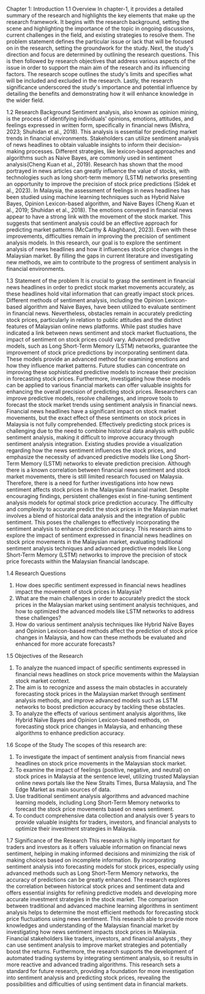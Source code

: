 Chapter 1: Introduction
1.1 	Overview
	In chapter-1, it provides a detailed summary of the research and highlights the key elements that make up the research framework. It begins with the research background, setting the scene and highlighting the importance of the topic in ongoing discussions, current challenges in the field, and existing strategies to resolve them. The problem statement defines the particular issue or lack that will be focused on in the research, setting the groundwork for the study. Next, the study's direction and focus are determined by outlining the research questions. This is then followed by research objectives that address various aspects of the issue in order to support the main aim of the research and its influencing factors. The research scope outlines the study's limits and specifies what will be included and excluded in the research. Lastly, the research significance underscored the study's importance and potential influence by detailing the benefits and demonstrating how it will enhance knowledge in the wider field.

1.2 	Research Background
Sentiment analysis, also known as opinion mining, is the process of identifying individuals' opinions, emotions, attitudes, and feelings expressed in written form, specifically in financial news (Mishra, 2023; Shuhidan et al., 2018). This analysis is essential for predicting market trends in financial environments. Stakeholders can utilize sentiment analysis of news headlines to obtain valuable insights to inform their decision-making processes. Different strategies, like lexicon-based approaches and algorithms such as Naive Bayes, are commonly used in sentiment analysis(Cheng Kuan et al., 2019).
Research has shown that the mood portrayed in news articles can greatly influence the value of stocks, with technologies such as long short-term memory (LSTM) networks presenting an opportunity to improve the precision of stock price predictions (Sidek et al., 2023). In Malaysia, the assessment of feelings in news headlines has been studied using machine learning techniques such as Hybrid Naïve Bayes, Opinion Lexicon-based algorithm, and Naive Bayes (Cheng Kuan et al., 2019; Shuhidan et al., 2018).
The emotions conveyed in financial news appear to have a strong link with the movement of the stock market. This suggests that sentiment analysis could be an effective approach for predicting market patterns (McCarthy & Alaghband, 2023).  Even with these improvements, difficulties remain in improving the precision of sentiment analysis models. In this research, our goal is to explore the sentiment analysis of news headlines and how it influences stock price changes in the Malaysian market. By filling the gaps in current literature and investigating new methods, we aim to contribute to the progress of sentiment analysis in financial environments.

1.3 	Statement of the problem
It is crucial to grasp the sentiment in financial news headlines in order to predict stock market movements accurately, as these headlines hold vital information that can greatly impact stock prices. Different methods of sentiment analysis, including the Opinion Lexicon-based algorithm and Naive Bayes, have been utilized to evaluate sentiment in financial news. Nevertheless, obstacles remain in accurately predicting stock prices, particularly in relation to public attitudes and the distinct features of Malaysian online news platforms. While past studies have indicated a link between news sentiment and stock market fluctuations, the impact of sentiment on stock prices could vary. Advanced predictive models, such as Long Short-Term Memory (LSTM) networks, guarantee the improvement of stock price predictions by incorporating sentiment data. These models provide an advanced method for examining emotions and how they influence market patterns.
Future studies can concentrate on improving these sophisticated predictive models to increase their precision in forecasting stock prices. Furthermore, investigating how these models can be applied to various financial markets can offer valuable insights for enhancing the overall precision of predicting stock prices. Researchers can improve predictive models, resolve challenges, and improve tools to forecast the stock market trends using sentiment analysis in financial news. Financial news headlines have a significant impact on stock market movements, but the exact effect of these sentiments on stock prices in Malaysia is not fully comprehended. Effectively predicting stock prices is challenging due to the need to combine historical data analysis with public sentiment analysis, making it difficult to improve accuracy through sentiment analysis integration. Existing studies provide a visualization regarding how the news sentiment influences the stock prices, and emphasize the necessity of advanced predictive models like Long Short-Term Memory (LSTM) networks to elevate prediction precision.
Although there is a known correlation between financial news sentiment and stock market movements, there is still limited research focused on Malaysia. Therefore, there is a need for further investigations into how news sentiment affects stock prices in the Malaysian financial market. Despite encouraging findings, persistent challenges exist in fine-tuning sentiment analysis models for optimal stock price prediction accuracy. The difficulty and complexity to accurate predict the stock prices in the Malaysian market involves a blend of historical data analysis and the integration of public sentiment. This poses the challenges to effectively incorporating the sentiment analysis to enhance prediction accuracy. This research aims to explore the impact of sentiment expressed in financial news headlines on stock price movements in the Malaysian market, evaluating traditional sentiment analysis techniques and advanced predictive models like Long Short-Term Memory (LSTM) networks to improve the precision of stock price forecasts within the Malaysian financial landscape.

1.4 	Research Questions
1.	How does specific sentiment expressed in financial news headlines impact the movement of stock prices in Malaysia?
2.	What are the main challenges in order to accurately predict the stock prices in the Malaysian market using sentiment analysis techniques, and how to optimized the advanced models like LSTM networks to address these challenges?
3.	How do various sentiment analysis techniques like Hybrid Naïve Bayes and Opinion Lexicon-based methods affect the prediction of stock price changes in Malaysia, and how can these methods be evaluated and enhanced for more accurate forecasts?

1.5 Objectives of the Research
1.	To analyze the nuanced impact of specific sentiments expressed in financial news headlines on stock price movements within the Malaysian stock market context.
2.	The aim is to recognize and assess the main obstacles in accurately forecasting stock prices in the Malaysian market through sentiment analysis methods, and improve advanced models such as LSTM networks to boost prediction accuracy by tackling these obstacles.
3.	To analyze the effects of various sentiment analysis algorithms, like Hybrid Naïve Bayes and Opinion Lexicon-based methods, on forecasting stock price changes in Malaysia, and enhancing these algorithms to enhance prediction accuracy.

1.6 	Scope of the Study
The scopes of this research are:
1.	To investigate the impact of sentiment analysis from financial news headlines on stock price movements in the Malaysian stock market.
2.	To examine the impact of feelings (positive, negative, and neutral) on stock prices in Malaysia at the sentence level, utilizing trusted Malaysian online news portals like the New Straits Times, Bursa Malaysia, and The Edge Market as main sources of data.
3.	Use traditional sentiment analysis algorithms and advanced machine learning models, including Long Short-Term Memory networks to forecast the stock price movements based on news sentiment.
4.	To conduct comprehensive data collection and analysis over 5 years to provide valuable insights for traders, investors, and financial analysts to optimize their investment strategies in Malaysia.

1.7 	Significance of the Research
This research is highly important for traders and investors as it offers valuable information on financial news sentiment, helping in making informed decisions and minimizing the risk of making choices based on incomplete information. By incorporating sentiment analysis into forecasting models for stock prices, especially using advanced methods such as Long Short-Term Memory networks, the accuracy of predictions can be greatly enhanced. The research explores the correlation between historical stock prices and sentiment data and offers essential insights for refining predictive models and developing more accurate investment strategies in the stock market.
The comparison between traditional and advanced machine learning algorithms in sentiment analysis helps to determine the most efficient methods for forecasting stock price fluctuations using news sentiment. This research able to provide more knowledges and understanding of the Malaysian financial market by investigating how news sentiment impacts stock prices in Malaysia. Financial stakeholders like traders, investors, and financial analysts , they can use sentiment analysis to improve market strategies and potentially boost the returns.
Furthermore, the research supports the development of automated trading systems by integrating sentiment analysis, so it results in more reactive and advanced trading algorithms. This research sets a standard for future research, providing a foundation for more investigation into sentiment analysis and predicting stock prices, revealing the possibilities and difficulties of using sentiment data in financial markets.

